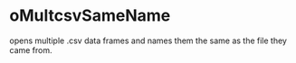 # oMultcsvSameName
opens multiple .csv data frames and names them the same as the file they came from.
